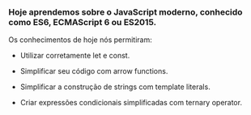 ### Hoje aprendemos sobre o JavaScript moderno, conhecido como ES6, ECMAScript 6 ou ES2015. 

<p>Os conhecimentos de hoje nós permitiram:

- Utilizar corretamente let e const.

- Simplificar seu código com arrow functions.

- Simplificar a construção de strings com template literals.

- Criar expressões condicionais simplificadas com ternary operator.


